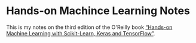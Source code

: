 # Hands-on Machince Learning Notes
This is my notes on the third edition of the O'Reilly book [“Hands-on Machine Learning with Scikit-Learn, Keras and TensorFlow”](https://homl.info/er3).
